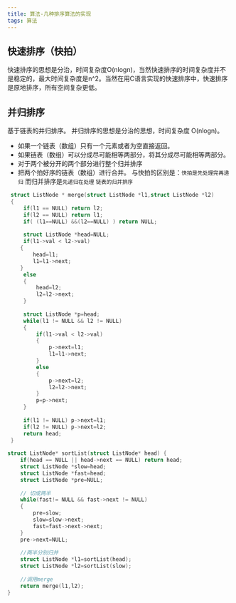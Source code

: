 ```yaml
---
title: 算法-几种排序算法的实现
tags: 算法
---
```


## 快速排序（快拍）
快速排序的思想是分治，时间复杂度O(nlogn)，当然快速排序的时间复杂度并不是稳定的，最大时间复杂度是n^2。当然在用C语言实现的快速排序中，快速排序是原地排序，所有空间复杂更低。

## 并归排序
基于链表的并归排序。
并归排序的思想是分治的思想，时间复杂度 O(nlogn)。
- 如果一个链表（数组）只有一个元素或者为空直接返回。
- 如果链表（数组）可以分成尽可能相等两部分，将其分成尽可能相等两部分。
- 对于两个被分开的两个部分进行整个归并排序
- 把两个拍好序的链表（数组）进行合并。
与快拍的区别是：`快拍是先处理完再递归` 而归并排序是`先递归在处理`
`链表的归并排序`

```c
 struct ListNode * merge(struct ListNode *l1,struct ListNode *l2)
 {
     if(l1 == NULL) return l2;
     if(l2 == NULL) return l1;
     if( (l1==NULL) &&(l2==NULL) ) return NULL;
     
     struct ListNode *head=NULL;
     if(l1->val < l2->val)
    {
        head=l1;
        l1=l1->next;
    }
     else 
     {
         head=l2;
         l2=l2->next;
     }
     
     struct ListNode *p=head;
     while(l1 != NULL && l2 != NULL)
     {
         if(l1->val < l2->val)
         {
             p->next=l1;
             l1=l1->next;
         }
         else
         {
             p->next=l2;
             l2=l2->next;
         }
         p=p->next;
     }
     
     if(l1 != NULL) p->next=l1;
     if(l2 != NULL) p->next=l2;
     return head;
 }
 
struct ListNode* sortList(struct ListNode* head) {
    if(head == NULL || head->next == NULL) return head;
    struct ListNode *slow=head;
    struct ListNode *fast=head;
    struct ListNode *pre=NULL;
    
    // 切成两半
    while(fast!= NULL && fast->next != NULL)
    {
        pre=slow;
        slow=slow->next;
        fast=fast->next->next;
    }
    pre->next=NULL;
    
    //两半分别归并
    struct ListNode *l1=sortList(head);
    struct ListNode *l2=sortList(slow);
    
    //调用merge
    return merge(l1,l2);
}
```


